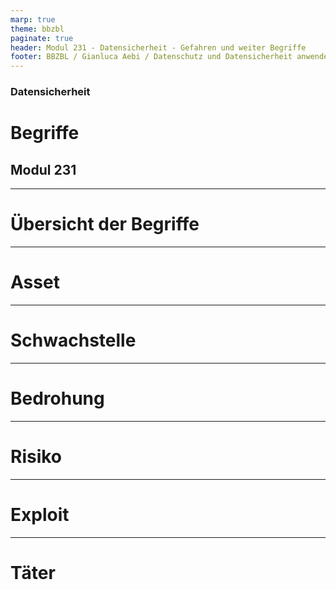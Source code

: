 ```yaml
---
marp: true
theme: bbzbl
paginate: true
header: Modul 231 - Datensicherheit - Gefahren und weiter Begriffe
footer: BBZBL / Gianluca Aebi / Datenschutz und Datensicherheit anwenden
---
```


<!-- _class: big center -->
### Datensicherheit
# Begriffe
## Modul 231

---
# Übersicht der Begriffe

---
# Asset

---
# Schwachstelle

---
# Bedrohung

---
# Risiko

---
# Exploit

---
# Täter